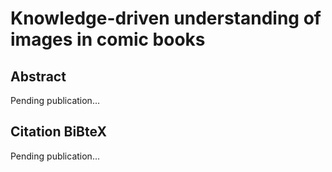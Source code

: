 Knowledge-driven understanding of images in comic books
===============================================
   
Abstract
------------------------------------------------
Pending publication...


Citation BiBteX
-------------------------------------------------
Pending publication...